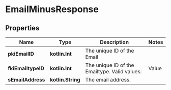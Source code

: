 
# EmailMinusResponse

## Properties
Name | Type | Description | Notes
------------ | ------------- | ------------- | -------------
**pkiEmailID** | **kotlin.Int** | The unique ID of the Email | 
**fkiEmailtypeID** | **kotlin.Int** | The unique ID of the Emailtype.  Valid values:  |Value|Description| |-|-| |1|Office| |2|Home| | 
**sEmailAddress** | **kotlin.String** | The email address. | 



